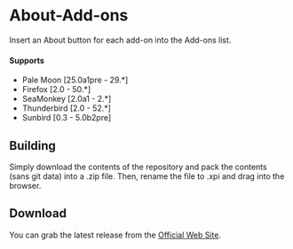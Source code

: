 # About-Add-ons
Insert an About button for each add-on into the Add-ons list.

#### Supports
 * Pale Moon [25.0a1pre - 29.*]
 * Firefox [2.0 - 50.*]
 * SeaMonkey [2.0a1 - 2.*]
 * Thunderbird [2.0 - 52.*]
 * Sunbird [0.3 - 5.0b2pre]

## Building
Simply download the contents of the repository and pack the contents (sans git data) into a .zip file. Then, rename the file to .xpi and drag into the browser.

## Download
You can grab the latest release from the [Official Web Site](//realityripple.com/Software/Mozilla-Extensions/About-Add-ons/).
